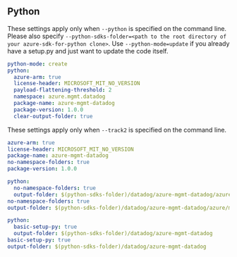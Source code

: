 ## Python

These settings apply only when `--python` is specified on the command line.
Please also specify `--python-sdks-folder=<path to the root directory of your azure-sdk-for-python clone>`.
Use `--python-mode=update` if you already have a setup.py and just want to update the code itself.

```yaml !$(track2)
python-mode: create
python:
  azure-arm: true
  license-header: MICROSOFT_MIT_NO_VERSION
  payload-flattening-threshold: 2
  namespace: azure.mgmt.datadog
  package-name: azure-mgmt-datadog
  package-version: 1.0.0
  clear-output-folder: true
```

These settings apply only when `--track2` is specified on the command line.

``` yaml $(track2)
azure-arm: true
license-header: MICROSOFT_MIT_NO_VERSION
package-name: azure-mgmt-datadog
no-namespace-folders: true
package-version: 1.0.0
```

``` yaml $(python) && $(python-mode) == 'update'
python:
  no-namespace-folders: true
  output-folder: $(python-sdks-folder)/datadog/azure-mgmt-datadog/azure/mgmt/datadog
no-namespace-folders: true
output-folder: $(python-sdks-folder)/datadog/azure-mgmt-datadog/azure/mgmt/datadog
```

``` yaml $(python) && $(python-mode) == 'create'
python:
  basic-setup-py: true
  output-folder: $(python-sdks-folder)/datadog/azure-mgmt-datadog
basic-setup-py: true
output-folder: $(python-sdks-folder)/datadog/azure-mgmt-datadog
```
